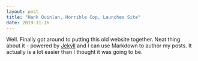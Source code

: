 ```yaml
---
layout: post
title: "Hank Quinlan, Horrible Cop, Launches Site"
date: 2019-11-16
---
```


Well. Finally got around to putting this old website together.
Neat thing about it - powered by [Jekyll](http://jekyllrb.com) and I can use Markdown to author my posts. It actually is a lot easier than I thought it was going to be.
